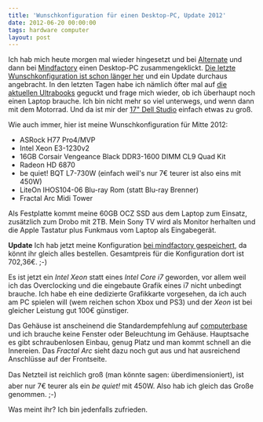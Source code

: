 ```yaml
---
title: 'Wunschkonfiguration für einen Desktop-PC, Update 2012'
date: 2012-06-20 00:00:00 
tags: hardware computer
layout: post
---
```

Ich hab mich heute morgen mal wieder hingesetzt und bei [Alternate][0] und dann bei [Mindfactory][4] einen Desktop-PC zusammengeklickt. [Die letzte Wunschkonfiguration ist schon länger her][12] und ein Update durchaus angebracht. In den letzten Tagen habe ich nämlich öfter mal auf [die aktuellen Ultrabooks][1] geguckt und frage mich wieder, ob ich überhaupt noch einen Laptop brauche. Ich bin nicht mehr so viel unterwegs, und wenn dann mit dem Motorrad. Und da ist mir der [17" Dell Studio][2] einfach etwas zu groß.

Wie auch immer, hier ist meine Wunschkonfiguration für Mitte 2012:

* ASRock H77 Pro4/MVP
* Intel Xeon E3-1230v2
* 16GB Corsair Vengeance Black DDR3-1600 DIMM CL9 Quad Kit
* Radeon HD 6870
* be quiet! BQT L7-730W (einfach weil's nur 7€ teurer ist also eins mit 450W)
* LiteOn IHOS104-06 Blu-ray Rom (statt Blu-ray Brenner)
* Fractal Arc Midi Tower

Als Festplatte kommt meine 60GB OCZ SSD aus dem Laptop zum Einsatz, zusätzlich zum Drobo mit 2TB. Mein Sony TV wird als Monitor herhalten und die Apple Tastatur plus Funkmaus vom Laptop als Eingabegerät.

**Update** Ich hab jetzt meine Konfiguration [bei mindfactory gespeichert][13], da könnt ihr gleich alles bestellen. Gesamtpreis für die Konfiguration dort ist 702,36€. ;-)

Es ist jetzt ein *Intel Xeon* statt eines *Intel Core i7* geworden, vor allem weil ich das Overclocking und die eingebaute Grafik eines i7 nicht unbedingt brauche. Ich habe eh eine dedizierte Grafikkarte vorgesehen, da ich auch am PC spielen will (wem reichen schon Xbox und PS3) und der *Xeon* ist bei gleicher Leistung gut 100€ günstiger.

Das Gehäuse ist anscheinend die Standardempfehlung auf [computerbase][3] und ich brauche keine Fenster oder Beleuchtung im Gehäuse. Hauptsache es gibt schraubenlosen Einbau, genug Platz und man kommt schnell an die Innereien. Das *Fractal Arc* sieht dazu noch gut aus und hat ausreichend Anschlüsse auf der Frontseite.

Das Netzteil ist reichlich groß (man könnte sagen: überdimensioniert), ist aber nur 7€ teurer als ein *be quiet!* mit 450W. Also hab ich gleich das Große genommen. ;-)

Was meint ihr? Ich bin jedenfalls zufrieden.

[0]: http://alternate.de/
[1]: http://www.notebooksbilliger.de/ultrabooks
[2]: /2010/09/02/der-erste-abend-mit-dem-dell-studio-17/
[3]: http://www.computerbase.de/forum/
[4]: http://www.mindfactory.de/
[11]: http://www.alternate.de/html/product/information/pageBuilder.html?articleId=57511
[12]: /2011/11/20/wunschkonfiguration-fuer-einen-desktop-pc/
[13]: https://www.mindfactory.de/shopping_cart.php/basket_action/load_basket_extern/id/e56af7220038d95e6ea633f8c01de70819582b209d1c3537260
